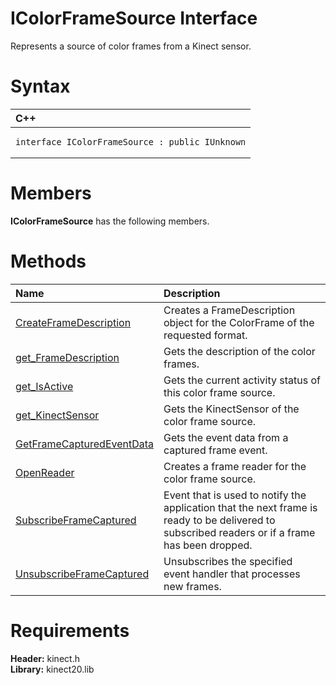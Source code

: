 IColorFrameSource Interface  
===========================  

Represents a source of color frames from a Kinect sensor. <span id="syntaxSection"></span>

Syntax  
======  

<table>
<colgroup>
<col width="100%" />
</colgroup>
<thead>
<tr class="header">
<th align="left">C++</th>
</tr>
</thead>
<tbody>
<tr class="odd">
<td align="left"><pre><code>interface IColorFrameSource : public IUnknown</code></pre></td>
</tr>
</tbody>
</table>

<span id="classMembersSection"></span>

Members  
=======  

**IColorFrameSource** has the following members.  

<span id="publicmethodsSection"></span>

Methods  
=======  

<table>
<colgroup>
<col width="30%" />
<col width="60%" />
</colgroup>
<thead>
<tr class="header">
<th align="left">Name</th>
<th align="left">Description</th>
</tr>
</thead>
<tbody>
<tr class="odd">
<td align="left"><a href="IColorFrameSource/Methods/CreateFrameDescription.md">CreateFrameDescription</a></td>
<td align="left">Creates a FrameDescription object for the ColorFrame of the requested format.</td>
</tr>
<tr class="even">
<td align="left"><a href="IColorFrameSource/Methods/get_FrameDescription.md">get_FrameDescription</a></td>
<td align="left">Gets the description of the color frames.</td>
</tr>
<tr class="odd">
<td align="left"><a href="IColorFrameSource/Methods/get_IsActive_Method.md">get_IsActive</a></td>
<td align="left">Gets the current activity status of this color frame source.</td>
</tr>
<tr class="even">
<td align="left"><a href="IColorFrameSource/Methods/get_KinectSensor_Method.md">get_KinectSensor</a></td>
<td align="left">Gets the KinectSensor of the color frame source.</td>
</tr>
<tr class="odd">
<td align="left"><a href="IColorFrameSource/Methods/GetFrameCapturedEventData.md">GetFrameCapturedEventData</a></td>
<td align="left">Gets the event data from a captured frame event.</td>
</tr>
<tr class="even">
<td align="left"><a href="IColorFrameSource/Methods/OpenReader_Method.md">OpenReader</a></td>
<td align="left">Creates a frame reader for the color frame source.</td>
</tr>
<tr class="odd">
<td align="left"><a href="IColorFrameSource/Methods/SubscribeFrameCaptured.md">SubscribeFrameCaptured</a></td>
<td align="left">Event that is used to notify the application that the next frame is ready to be delivered to subscribed readers or if a frame has been dropped.</td>
</tr>
<tr class="even">
<td align="left"><a href="IColorFrameSource/Methods/UnsubscribeFrameCaptured.md">UnsubscribeFrameCaptured</a></td>
<td align="left">Unsubscribes the specified event handler that processes new frames.</td>
</tr>
</tbody>
</table>

<span id="requirements"></span>

Requirements  
============  

**Header:** kinect.h  
**Library:** kinect20.lib  



<!--Please do not edit the data in the comment block below.-->
<!--
TOCTitle : IColorFrameSource Interface
RLTitle : IColorFrameSource Interface
KeywordK : IColorFrameSource interface, about
HelpPriority : 2
TopicType : apiref
KeywordF : IColorFrameSource
KeywordF : Microsoft.Kinect.kinect.IColorFrameSource
KeywordA : T:Microsoft.Kinect.kinect.IColorFrameSource
AssetID : T:Microsoft.Kinect.kinect.IColorFrameSource
Locale : en-us
CommunityContent : 1
APIType : Managed
APILocation : 
APIName : Microsoft.Kinect.kinect.IColorFrameSource
TargetOS : Windows
TopicType : kbSyntax
DevLang : C++
DocSet : K4Wv2
ProjType : K4Wv2Proj
Technology : Kinect for Windows
Product : Kinect for Windows SDK v2
productversion : 20
-->
